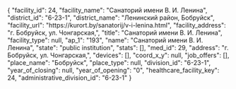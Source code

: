 {
    "facility_id": 24,
    "facility_name": "Санаторий имени В. И. Ленина",
    "district_id": "6-23-1",
    "district_name": "Ленинский район, Бобруйск",
    "facility_url": "https:\/\/kurort.by\/sanatorij\/v-i-lenina.html",
    "facility_address": "г. Бобруйск, ул. Чонгарская,",
    "title": "Санаторий имени В. И. Ленина",
    "facility_type": null,
    "ap_1": "193",
    "name": "Санаторий имени В. И. Ленина",
    "state": "public institution",
    "stats": [],
    "med_id": 29,
    "address": "г. Бобруйск, ул. Чонгарская,",
    "devices": [],
    "coord_x_y": null,
    "job_offers": [],
    "place_name": "Бобруйск",
    "place_type": null,
    "division_id": "6-23-1",
    "year_of_closing": null,
    "year_of_opening": "0",
    "healthcare_facility_key": 24,
    "administrative_division_id": "6-23-1"
}